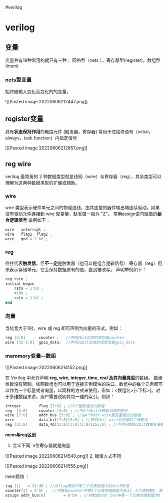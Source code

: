 #verilog
# verilog 
## 变量
变量共有19种常用的就只有三种：
网络型（nets ），寄存器型(register)，数组型(mem)
### nets型变量
始终随输入变化而变化的的变量，

![[Pasted image 20220606212447.png]]

## register变量
具有**状态保持作用**的电路元件 (触发器，寄存器)
常用于过程块语句（initial，always，task function）内指定信号

![[Pasted image 20220606212857.png]]

## reg wire
verilog 最常用的 2 种数据类型就是线网（wire）与寄存器（reg），其余类型可以理解为这两种数据类型的扩展或辅助。
### wire
wire 类型表示硬件单元之间的物理连线，由其连接的器件输出端连续驱动。如果没有驱动元件连接到 wire 型变量，缺省值一般为 "Z"。
常用assign语句赋值的**组合逻辑信号**
举例如下：
```verilog
wire   interrupt ;  
wire   flag1, flag2 ;  
wire   gnd = 1'b0 ;
```
### reg 
往往代表**触发器**，但**不一定**是触发器（也可以是组合逻辑信号）
寄存器（reg）用来表示存储单元，它会保持数据原有的值，直到被改写。
声明举例如下：
```verilog
reg rstn ;  
initial begin  
    rstn = 1'b0 ;  
    #100 ;  
    rstn = 1'b1 ;  
end
```
### 向量
当位宽大于1时，wire 或 reg 即可声明为向量的形式。例如：
```verilog
reg [3:0]      counter ;   //声明4bit位宽的寄存器counter
wire [32-1:0]  gpio_data;  //声明32bit位宽的线型变量gpio_data
```
### memmory变量--数组

![[Pasted image 20220606214152.png]]

在 Verilog 中允许声明 **reg, wire, integer, time, real 及其向量类型**的数组。
数组维数没有限制。线网数组也可以用于连接实例模块的端口。数组中的每个元素都可以作为一个标量或者向量，以同样的方式来使用，形如：<数组名>[<下标>]。对于多维数组来讲，用户需要说明其每一维的索引。例如：
```verilog
integer        flag [7:0] ; //8个整数组成的数组  
reg  [3:0]     counter [3:0] ; //由4个4bit计数器组成的数组  
wire [7:0]     addr_bus [3:0] ; //由4个8bit wire型变量组成的数组  
wire           data_bit[7:0][5:0] ; //声明1bit wire型变量的二维数组  
reg [31:0]     data_4d[11:0][3:0][3:0][255:0] ; //声明4维的32bit数据变量数组
```

**mem与reg区别**
1. 含义不同:
n位寄存器就是向量

![[Pasted image 20220606214540.png]]
2. 赋值方式不同 

![[Pasted image 20220606214556.png]]

mem赋值 ：
```verilog
lag [1]   = 32'd0 ; //将flag数组中第二个元素赋值为32bit的0值  
counter[3] = 4'hF ;  //将数组counter中第4个元素的值赋值为4bit 十六进制数F，等效于counter[3][3:0] = 4'hF，即可省略宽度;  
assign addr_bus[0]        = 8'b0 ; //将数组addr_bus中第一个元素的值赋值为0  
```

